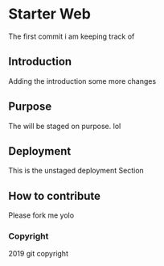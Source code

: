 # Starter Web
The first commit i am keeping 
track of

## Introduction
Adding the introduction some
more changes

## Purpose
The will be staged
on purpose. lol

## Deployment
This is the unstaged deployment
Section

## How to contribute
Please fork me yolo

### Copyright
2019 git copyright